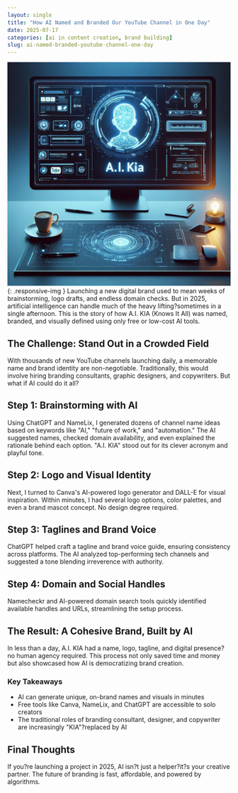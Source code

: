 ```yaml
---
layout: single
title: "How AI Named and Branded Our YouTube Channel in One Day"
date: 2025-07-17
categories: [ai in content creation, brand building]
slug: ai-named-branded-youtube-channel-one-day
---
```


![ai-named-branded-youtube-channel-one-day image 1](/assets/blogs/ai-named-branded-youtube-channel-one-day-1.jpg){: .responsive-img }
Launching a new digital brand used to mean weeks of brainstorming, logo drafts, and endless domain checks. But in 2025, artificial intelligence can handle much of the heavy lifting?sometimes in a single afternoon. This is the story of how A.I. KIA (Knows It All) was named, branded, and visually defined using only free or low-cost AI tools.

## The Challenge: Stand Out in a Crowded Field
With thousands of new YouTube channels launching daily, a memorable name and brand identity are non-negotiable. Traditionally, this would involve hiring branding consultants, graphic designers, and copywriters. But what if AI could do it all?

## Step 1: Brainstorming with AI
Using ChatGPT and NameLix, I generated dozens of channel name ideas based on keywords like "AI," "future of work," and "automation." The AI suggested names, checked domain availability, and even explained the rationale behind each option. "A.I. KIA" stood out for its clever acronym and playful tone.

## Step 2: Logo and Visual Identity
Next, I turned to Canva's AI-powered logo generator and DALL-E for visual inspiration. Within minutes, I had several logo options, color palettes, and even a brand mascot concept. No design degree required.

## Step 3: Taglines and Brand Voice
ChatGPT helped craft a tagline and brand voice guide, ensuring consistency across platforms. The AI analyzed top-performing tech channels and suggested a tone blending irreverence with authority.

## Step 4: Domain and Social Handles
Namecheckr and AI-powered domain search tools quickly identified available handles and URLs, streamlining the setup process.

## The Result: A Cohesive Brand, Built by AI
In less than a day, A.I. KIA had a name, logo, tagline, and digital presence?no human agency required. This process not only saved time and money but also showcased how AI is democratizing brand creation.

### Key Takeaways
- AI can generate unique, on-brand names and visuals in minutes
- Free tools like Canva, NameLix, and ChatGPT are accessible to solo creators
- The traditional roles of branding consultant, designer, and copywriter are increasingly "KIA"?replaced by AI

## Final Thoughts
If you?re launching a project in 2025, AI isn?t just a helper?it?s your creative partner. The future of branding is fast, affordable, and powered by algorithms.
